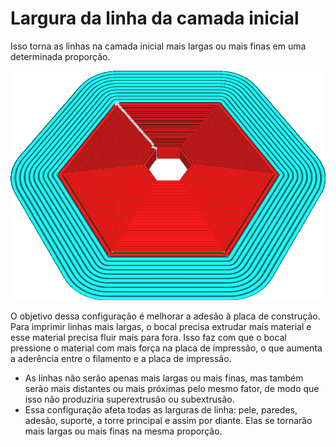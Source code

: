 Largura da linha da camada inicial
====
Isso torna as linhas na camada inicial mais largas ou mais finas em uma determinada proporção.

<!--screenshot {
"image_path": "initial_layer_line_width_factor.png",
"models": [{"script": "hex_foot.scad"}],
"camera_position": [0, 92, 122],
"settings": {
    "adhesion_type": "brim",
    "initial_layer_line_width_factor": 200
},
"colours": 32
}-->
![As linhas na camada inicial são duas vezes mais largas que as demais](../images/initial_layer_line_width_factor.png)

O objetivo dessa configuração é melhorar a adesão à placa de construção. Para imprimir linhas mais largas, o bocal precisa extrudar mais material e esse material precisa fluir mais para fora. Isso faz com que o bocal pressione o material com mais força na placa de impressão, o que aumenta a aderência entre o filamento e a placa de impressão.
* As linhas não serão apenas mais largas ou mais finas, mas também serão mais distantes ou mais próximas pelo mesmo fator, de modo que isso não produziria superextrusão ou subextrusão.
* Essa configuração afeta todas as larguras de linha: pele, paredes, adesão, suporte, a torre principal e assim por diante. Elas se tornarão mais largas ou mais finas na mesma proporção.